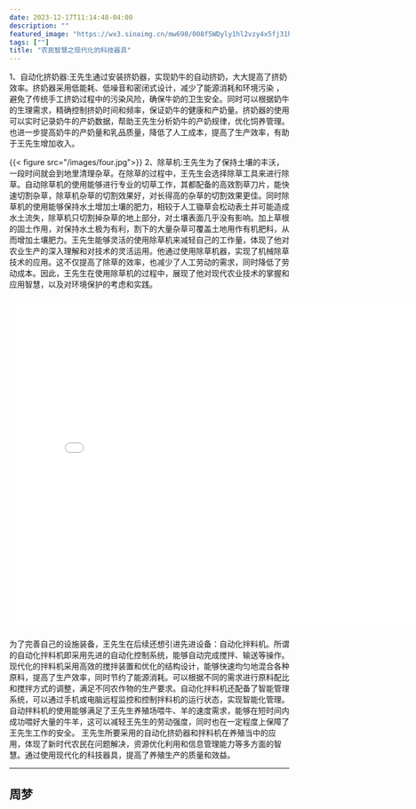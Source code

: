 ```yaml
---
date: 2023-12-17T11:14:48-04:00
description: ""
featured_image: "https://wx3.sinaimg.cn/mw690/008f5WDyly1hl2vzy4x5fj31hc0u0dl3.jpg"
tags: [""]
title: "农民智慧之现代化的科技器具"
---
```


1、自动化挤奶器:王先生通过安装挤奶器，实现奶牛的自动挤奶，大大提高了挤奶效率。挤奶器采用低能耗、低噪音和密闭式设计，减少了能源消耗和环境污染 ，避免了传统手工挤奶过程中的污染风险，确保牛奶的卫生安全。同时可以根据奶牛的生理需求，精确控制挤奶时间和频率，保证奶牛的健康和产奶量。挤奶器的使用可以实时记录奶牛的产奶数据，帮助王先生分析奶牛的产奶规律，优化饲养管理。也进一步提高奶牛的产奶量和乳品质量，降低了人工成本，提高了生产效率，有助于王先生增加收入。

{{< figure src="/images/four.jpg">}}
2、除草机:王先生为了保持土壤的丰沃，一段时间就会到地里清理杂草。在除草的过程中，王先生会选择除草工具来进行除草。自动除草机的使用能够进行专业的切草工作，其都配备的高效割草刀片，能快速切割杂草，除草机杂草的切割效果好，对长得高的杂草的切割效果更佳。同时除草机的使用能够保持水土增加土壤的肥力，相较于人工锄草会松动表土并可能造成水土流失，除草机只切割掉杂草的地上部分，对土壤表面几乎没有影响。加上草根的固土作用，对保持水土极为有利，割下的大量杂草可覆盖土地用作有机肥料，从而增加土壤肥力。王先生能够灵活的使用除草机来减轻自己的工作量，体现了他对农业生产的深入理解和对技术的灵活运用。他通过使用除草机器，实现了机械除草技术的应用。这不仅提高了除草的效率，也减少了人工劳动的需求，同时降低了劳动成本。因此，王先生在使用除草机的过程中，展现了他对现代农业技术的掌握和应用智慧，以及对环境保护的考虑和实践。
<iframe src="//player.bilibili.com/player.html?aid=922723728&bvid=BV1Hu4y1T7Wx&cid=1377083175&p=1" scrolling="no" border="0" frameborder="no" framespacing="0" allowfullscreen="true"width="800px" height="600px"> </iframe>


为了完善自己的设施装备，王先生在后续还想引进先进设备：自动化拌料机。所谓的自动化拌料机即采用先进的自动化控制系统，能够自动完成搅拌、输送等操作。现代化的拌料机采用高效的搅拌装置和优化的结构设计，能够快速均匀地混合各种原料，提高了生产效率，同时节约了能源消耗。可以根据不同的需求进行原料配比和搅拌方式的调整，满足不同农作物的生产要求。自动化拌料机还配备了智能管理系统，可以通过手机或电脑远程监控和控制拌料机的运行状态，实现智能化管理。自动拌料机的使用能够满足了王先生养殖场喂牛、羊的速度需求，能够在短时间内成功喂好大量的牛羊，这可以减轻王先生的劳动强度，同时也在一定程度上保障了王先生工作的安全。
王先生所要采用的自动化挤奶器和拌料机在养殖当中的应用，体现了新时代农民在问题解决，资源优化利用和信息管理能力等多方面的智慧。通过使用现代化的科技器具，提高了养殖生产的质量和效益。


---
周梦
---